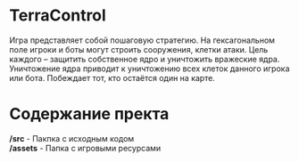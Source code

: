 # TerraControl
Игра представляет собой пошаговую стратегию. На гексагональном поле игроки и боты могут строить сооружения, клетки атаки. Цель каждого – защитить собственное ядро и уничтожить вражеские ядра. Уничтожение ядра приводит к уничтожению всех клеток данного игрока или бота. Побеждает тот, кто остаётся один на карте.

# Содержание пректа
**/src** - Пакпка с исходным кодом <br>
**/assets** - Папка с игровыми ресурсами
